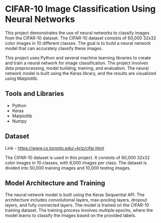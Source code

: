 # CIFAR-10 Image Classification Using Neural Networks

This project demonstrates the use of neural networks to classify images from the CIFAR-10 dataset. The CIFAR-10 dataset consists of 60,000 32x32 color images in 10 different classes. The goal is to build a neural network model that can accurately classify these images.

This project uses Python and several machine learning libraries to create and train a neural network for image classification. The project involves data preprocessing, model building, training, and evaluation. The neural network model is built using the Keras library, and the results are visualized using Matplotlib.

## Tools and Libraries
- Python
- Keras
- Matplotlib
- Numpy

## Dataset 
Link - https://www.cs.toronto.edu/~kriz/cifar.html

The CIFAR-10 dataset is used in this project. It consists of 60,000 32x32 color images in 10 classes, with 6,000 images per class. The dataset is divided into 50,000 training images and 10,000 testing images.

## Model Architecture and Training
The neural network model is built using the Keras Sequential API. The architecture includes convolutional layers, max-pooling layers, dropout layers, and fully connected layers.
The model is trained on the CIFAR-10 training dataset. The training process involves multiple epochs, where the model learns to classify the images based on the provided labels.

